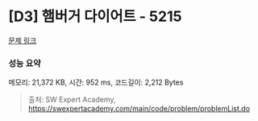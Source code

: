 # [D3] 햄버거 다이어트 - 5215 

[문제 링크](https://swexpertacademy.com/main/code/problem/problemDetail.do?contestProbId=AWT-lPB6dHUDFAVT) 

### 성능 요약

메모리: 21,372 KB, 시간: 952 ms, 코드길이: 2,212 Bytes



> 출처: SW Expert Academy, https://swexpertacademy.com/main/code/problem/problemList.do